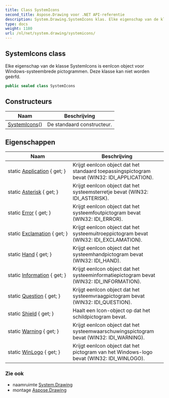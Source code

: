 ```yaml
---
title: Class SystemIcons
second_title: Aspose.Drawing voor .NET API-referentie
description: System.Drawing.SystemIcons klas. Elke eigenschap van de klasse SystemIcons is eenIcon object voor Windowssysteembrede pictogrammen. Deze klasse kan niet worden geërfd.
type: docs
weight: 1180
url: /nl/net/system.drawing/systemicons/
---
```

## SystemIcons class

Elke eigenschap van de klasse SystemIcons is eenIcon object voor Windows-systeembrede pictogrammen. Deze klasse kan niet worden geërfd.

```csharp
public sealed class SystemIcons
```

## Constructeurs

| Naam | Beschrijving |
| --- | --- |
| [SystemIcons](systemicons/)() | De standaard constructeur. |

## Eigenschappen

| Naam | Beschrijving |
| --- | --- |
| static [Application](../../system.drawing/systemicons/application/) { get; } | Krijgt eenIcon object dat het standaard toepassingspictogram bevat (WIN32: IDI_APPLICATION). |
| static [Asterisk](../../system.drawing/systemicons/asterisk/) { get; } | Krijgt eenIcon object dat het systeemsterretje bevat (WIN32: IDI_ASTERISK). |
| static [Error](../../system.drawing/systemicons/error/) { get; } | Krijgt eenIcon object dat het systeemfoutpictogram bevat (WIN32: IDI_ERROR). |
| static [Exclamation](../../system.drawing/systemicons/exclamation/) { get; } | Krijgt eenIcon object dat het systeemuitroeppictogram bevat (WIN32: IDI_EXCLAMATION). |
| static [Hand](../../system.drawing/systemicons/hand/) { get; } | Krijgt eenIcon object dat het systeemhandpictogram bevat (WIN32: IDI_HAND). |
| static [Information](../../system.drawing/systemicons/information/) { get; } | Krijgt eenIcon object dat het systeeminformatiepictogram bevat (WIN32: IDI_INFORMATION). |
| static [Question](../../system.drawing/systemicons/question/) { get; } | Krijgt eenIcon object dat het systeemvraagpictogram bevat (WIN32: IDI_QUESTION). |
| static [Shield](../../system.drawing/systemicons/shield/) { get; } | Haalt een Icon-object op dat het schildpictogram bevat. |
| static [Warning](../../system.drawing/systemicons/warning/) { get; } | Krijgt eenIcon object dat het systeemwaarschuwingspictogram bevat (WIN32: IDI_WARNING). |
| static [WinLogo](../../system.drawing/systemicons/winlogo/) { get; } | Krijgt eenIcon object dat het pictogram van het Windows-logo bevat (WIN32: IDI_WINLOGO). |

### Zie ook

* naamruimte [System.Drawing](../../system.drawing/)
* montage [Aspose.Drawing](../../)


